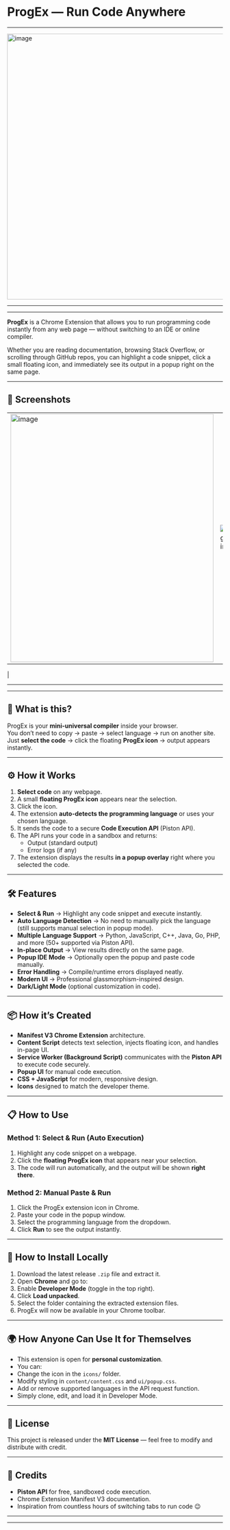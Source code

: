 # ProgEx — Run Code Anywhere
---


<img width="1290" height="620" alt="image" src="https://github.com/user-attachments/assets/8d72dfab-fcd2-417b-9584-c15d163f1b5b" />


---
---


**ProgEx** is a Chrome Extension that allows you to run programming code instantly from any web page — without switching to an IDE or online compiler.  

Whether you are reading documentation, browsing Stack Overflow, or scrolling through GitHub repos, you can highlight a code snippet, click a small floating icon, and immediately see its output in a popup right on the same page.


---

## 📸 Screenshots

|  |  |
|-------------|----------------|
| <img width="474" height="579" alt="image" src="https://github.com/user-attachments/assets/dbb88b11-862f-49ac-9e22-a8423c92754c" />| ![Uploading image.png…]()
|






---
---


## 🚀 What is this?

ProgEx is your **mini-universal compiler** inside your browser.  
You don’t need to copy → paste → select language → run on another site.  
Just **select the code** → click the floating **ProgEx icon** → output appears instantly.

---

## ⚙ How it Works

1. **Select code** on any webpage.
2. A small **floating ProgEx icon** appears near the selection.
3. Click the icon.
4. The extension **auto-detects the programming language** or uses your chosen language.
5. It sends the code to a secure **Code Execution API** (Piston API).
6. The API runs your code in a sandbox and returns:
   - Output (standard output)
   - Error logs (if any)
7. The extension displays the results **in a popup overlay** right where you selected the code.

---

## 🛠 Features

- **Select & Run** → Highlight any code snippet and execute instantly.
- **Auto Language Detection** → No need to manually pick the language (still supports manual selection in popup mode).
- **Multiple Language Support** → Python, JavaScript, C++, Java, Go, PHP, and more (50+ supported via Piston API).
- **In-place Output** → View results directly on the same page.
- **Popup IDE Mode** → Optionally open the popup and paste code manually.
- **Error Handling** → Compile/runtime errors displayed neatly.
- **Modern UI** → Professional glassmorphism-inspired design.
- **Dark/Light Mode** (optional customization in code).

---

## 📦 How it’s Created

- **Manifest V3 Chrome Extension** architecture.
- **Content Script** detects text selection, injects floating icon, and handles in-page UI.
- **Service Worker (Background Script)** communicates with the **Piston API** to execute code securely.
- **Popup UI** for manual code execution.
- **CSS + JavaScript** for modern, responsive design.
- **Icons** designed to match the developer theme.


---

## 📋 How to Use

### Method 1: Select & Run (Auto Execution)
1. Highlight any code snippet on a webpage.
2. Click the **floating ProgEx icon** that appears near your selection.
3. The code will run automatically, and the output will be shown **right there**.

### Method 2: Manual Paste & Run
1. Click the ProgEx extension icon in Chrome.
2. Paste your code in the popup window.
3. Select the programming language from the dropdown.
4. Click **Run** to see the output instantly.

---

## 🔧 How to Install Locally

1. Download the latest release `.zip` file and extract it.  
2. Open **Chrome** and go to:
3. Enable **Developer Mode** (toggle in the top right).
4. Click **Load unpacked**.
5. Select the folder containing the extracted extension files.
6. ProgEx will now be available in your Chrome toolbar.

---

## 🌍 How Anyone Can Use It for Themselves

- This extension is open for **personal customization**.
- You can:
- Change the icon in the `icons/` folder.
- Modify styling in `content/content.css` and `ui/popup.css`.
- Add or remove supported languages in the API request function.
- Simply clone, edit, and load it in Developer Mode.

---

## 📜 License

This project is released under the **MIT License** — feel free to modify and distribute with credit.

---

## 🙌 Credits

- **Piston API** for free, sandboxed code execution.
- Chrome Extension Manifest V3 documentation.
- Inspiration from countless hours of switching tabs to run code 😉

---
---


